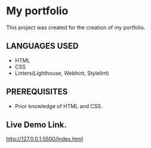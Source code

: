 # My portfolio
This project was created for the creation of my portfolio.

## LANGUAGES USED
- HTML
- CSS
- Linters(Lighthouse, Webhint, Stylelint)

## PREREQUISITES
- Prior knowledge of HTML and CSS.

## Live Demo Link.
http://127.0.0.1:5500/Index.html